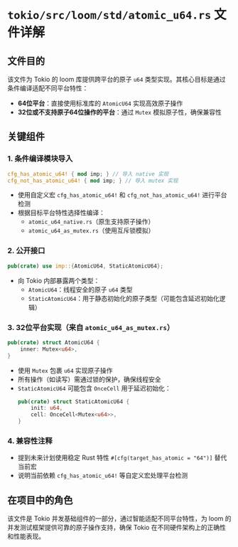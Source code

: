 # `tokio/src/loom/std/atomic_u64.rs` 文件详解

## 文件目的
该文件为 Tokio 的 loom 库提供跨平台的原子 `u64` 类型实现。其核心目标是通过条件编译适配不同平台特性：
- **64位平台**：直接使用标准库的 `AtomicU64` 实现高效原子操作
- **32位或不支持原子64位操作的平台**：通过 `Mutex` 模拟原子性，确保兼容性

## 关键组件

### 1. 条件编译模块导入
```rust
cfg_has_atomic_u64! { mod imp; } // 导入 native 实现
cfg_not_has_atomic_u64! { mod imp; } // 导入 mutex 实现
```
- 使用自定义宏 `cfg_has_atomic_u64!` 和 `cfg_not_has_atomic_u64!` 进行平台检测
- 根据目标平台特性选择性编译：
  - `atomic_u64_native.rs`（原生支持原子操作）
  - `atomic_u64_as_mutex.rs`（使用互斥锁模拟）

### 2. 公开接口
```rust
pub(crate) use imp::{AtomicU64, StaticAtomicU64};
```
- 向 Tokio 内部暴露两个类型：
  - `AtomicU64`：线程安全的原子 `u64` 类型
  - `StaticAtomicU64`：用于静态初始化的原子类型（可能包含延迟初始化逻辑）

### 3. 32位平台实现（来自 `atomic_u64_as_mutex.rs`）
```rust
pub(crate) struct AtomicU64 {
    inner: Mutex<u64>,
}
```
- 使用 `Mutex` 包裹 `u64` 实现原子操作
- 所有操作（如读写）需通过锁的保护，确保线程安全
- `StaticAtomicU64` 可能包含 `OnceCell` 用于延迟初始化：
  ```rust
  pub(crate) struct StaticAtomicU64 {
      init: u64,
      cell: OnceCell<Mutex<u64>>,
  }
  ```

### 4. 兼容性注释
- 提到未来计划使用稳定 Rust 特性 `#[cfg(target_has_atomic = "64")]` 替代当前宏
- 说明当前依赖 `cfg_has_atomic_u64!` 等自定义宏处理平台检测

## 在项目中的角色
该文件是 Tokio 并发基础组件的一部分，通过智能适配不同平台特性，为 loom 的并发测试框架提供可靠的原子操作支持，确保 Tokio 在不同硬件架构上的正确性和性能表现。
